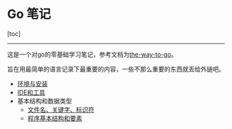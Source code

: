 # Go 笔记

[toc]

---

这是一个对go的零基础学习笔记，参考文档为[the-way-to-go](https://learnku.com/docs/the-way-to-go)。

旨在用最简单的语言记录下最重要的内容，一些不那么重要的东西就丢给外链吧。


- [环境与安装](doc/01_环境与安装.md)
- [IDE和工具](doc/02_IDE和工具.md)
- 基本结构和数据类型
  - [文件名、关键字、标识符](doc/03_基本结构和数据类型/03.01_文件名、关键字、标识符.md)
  - [程序基本结构和要素](doc/03_基本结构和数据类型/03.02_程序基本结构和要素.md)

